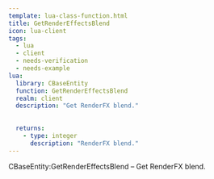 ```yaml
---
template: lua-class-function.html
title: GetRenderEffectsBlend
icon: lua-client
tags:
  - lua
  - client
  - needs-verification
  - needs-example
lua:
  library: CBaseEntity
  function: GetRenderEffectsBlend
  realm: client
  description: "Get RenderFX blend."
  
  
  returns:
    - type: integer
      description: "RenderFX blend."
---
```


<div class="lua__search__keywords">
CBaseEntity:GetRenderEffectsBlend &#x2013; Get RenderFX blend.
</div>
